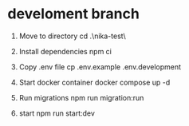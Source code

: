 # develoment branch

1. Move to directory
   cd .\nika-test\

2. Install dependencies
   npm ci

3. Copy .env file
   cp .env.example .env.development

4. Start docker container
   docker compose up -d

5. Run migrations
   npm run migration:run

6. start
   npm run start:dev